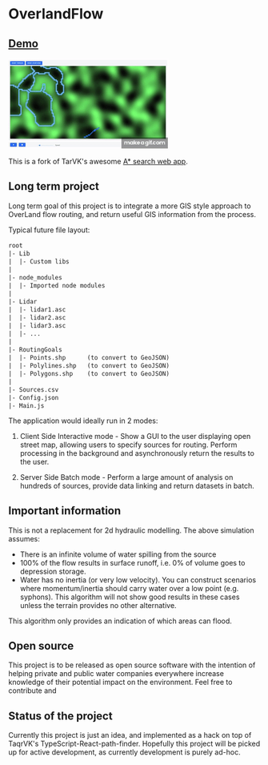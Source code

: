 # OverlandFlow

## [Demo](http://sancarn.github.io/OverlandFlow/build)

![demo](./docs/demo.gif)

This is a fork of TarVK's awesome [A* search web app](https://github.com/TarVK/TypeScript-React-path-finder).

## Long term project

Long term goal of this project is to integrate a more GIS style approach to OverLand flow routing, and return useful GIS information from the process.

Typical future file layout:

```
root
|- Lib
|  |- Custom libs
|
|- node_modules
|  |- Imported node modules
|
|- Lidar
|  |- lidar1.asc
|  |- lidar2.asc
|  |- lidar3.asc
|  |- ...
|
|- RoutingGoals
|  |- Points.shp      (to convert to GeoJSON)
|  |- Polylines.shp   (to convert to GeoJSON)
|  |- Polygons.shp    (to convert to GeoJSON)
|
|- Sources.csv
|- Config.json
|- Main.js

```

The application would ideally run in 2 modes:

1. Client Side Interactive mode - Show a GUI to the user displaying open street map, allowing users to specify sources for routing. Perform processing in the background and asynchronously return the results to the user.

2. Server Side Batch mode - Perform a large amount of analysis on hundreds of sources, provide data linking and return datasets in batch. 



## Important information

This is not a replacement for 2d hydraulic modelling. The above simulation assumes:

* There is an infinite volume of water spilling from the source
* 100% of the flow results in surface runoff, i.e. 0% of volume goes to depression storage.
* Water has no inertia (or very low velocity). You can construct scenarios where momentum/inertia should carry water over a low point (e.g. syphons). This algorithm will not show good results in these cases unless the terrain provides no other alternative.

This algorithm only provides an indication of which areas can flood. 

## Open source

This project is to be released as open source software with the intention of helping private and public water companies everywhere increase knowledge of their potential impact on the environment. Feel free to contribute and 

## Status of the project

Currently this project is just an idea, and implemented as a hack on top of TaqrVK's TypeScript-React-path-finder. Hopefully this project will be picked up for active development, as currently development is purely ad-hoc.
